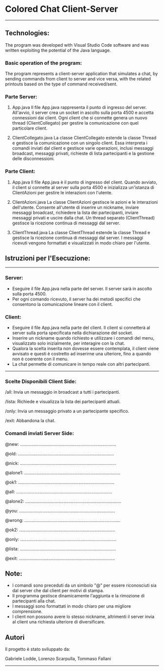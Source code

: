 # Colored Chat Client-Server
---
## Technologies:

The program was developed with Visual Studio Code software and was written exploiting the potential of the Java language.

### Basic operation of the program:

The program represents a client-server application that simulates a chat, by sending commands from client to server and vice versa, with the related printouts based on the type of command received/sent.

### Parte Server:

1. App.java
Il file App.java rappresenta il punto di ingresso del server. All'avvio, il server crea un socket in ascolto sulla porta 4500 e accetta connessioni dai client. Ogni client che si connette genera un nuovo thread (ClientCollegato) per gestire la comunicazione con quel particolare client.

2. ClientCollegato.java
La classe ClientCollegato estende la classe Thread e gestisce la comunicazione con un singolo client. Essa interpreta i comandi inviati dal client e gestisce varie operazioni, inclusi messaggi broadcast, messaggi privati, richieste di lista partecipanti e la gestione delle disconnessioni.

### Parte Client:

1. App.java
Il file App.java è il punto di ingresso del client. Quando avviato, il client si connette al server sulla porta 4500 e inizializza un'istanza di ClientAzioni per gestire le interazioni con l'utente.

2. ClientAzioni.java
La classe ClientAzioni gestisce le azioni e le interazioni dell'utente. Consente all'utente di inserire un nickname, inviare messaggi broadcast, richiedere la lista dei partecipanti, inviare messaggi privati e uscire dalla chat. Un thread separato (ClientThread) gestisce la ricezione continua di messaggi dal server.

3. ClientThread.java
La classe ClientThread estende la classe Thread e gestisce la ricezione continua di messaggi dal server. I messaggi ricevuti vengono formattati e visualizzati in modo chiaro per l'utente.

## Istruzioni per l'Esecuzione:
---

### Server: 

- Eseguire il file App.java nella parte del server. Il server sarà in ascolto sulla porta 4500.
- Per ogni comando ricevuto, il server ha dei metodi specifici che consentono la comunicazione lineare con il client.

### Client: 

- Eseguire il file App.java nella parte del client. Il client si connetterà al server sulla porta specificata nella dichiarazione del socket.
- Inserire un nickname quando richiesto e utilizzare i comandi del menu, visualizzato solo inizialmente, per interagire con la chat.
- Qualora la scelta inserita non dovesse essere contemplata, il client viene avvisato e questi è costretto ad inserirne una ulteriore, fino a quando non è coerente con il menu.
- La chat permette di comunicare in tempo reale con altri partecipanti.

---

### Scelte Disponibili Client Side:


/all: Invia un messaggio in broadcast a tutti i partecipanti.

/lista: Richiede e visualizza la lista dei partecipanti attuali.

/only: Invia un messaggio privato a un partecipante specifico.

/exit: Abbandona la chat.

### Comandi inviati Server Side:

@new: ..............................................................................

@old: ..............................................................................

@nick: ..............................................................................

@alone1: ..............................................................................

@ok1: ..............................................................................

@all: ..............................................................................

@alone2: ..............................................................................

@you: ..............................................................................

@wrong: ..............................................................................

@ok2: ..............................................................................

@only: ..............................................................................

@lista: ..............................................................................

@exit: ..............................................................................

## Note:

- I comandi sono preceduti da un simbolo "@" per essere riconosciuti sia dal server che dal client per motivi di stampa.
- Il programma gestisce dinamicamente l'aggiunta e la rimozione di partecipanti alla chat.
- I messaggi sono formattati in modo chiaro per una migliore comprensione.
- I client non possono avere lo stesso nickname, altrimenti il server invia al client una richiesta ulteriore di diversificare.

## Autori

Il progetto è stato sviluppato da:

Gabriele Lodde, Lorenzo Scarpulla, Tommaso Fallani

---
